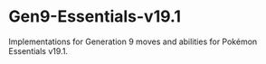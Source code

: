 # Gen9-Essentials-v19.1
Implementations for Generation 9 moves and abilities for Pokémon Essentials v19.1.
